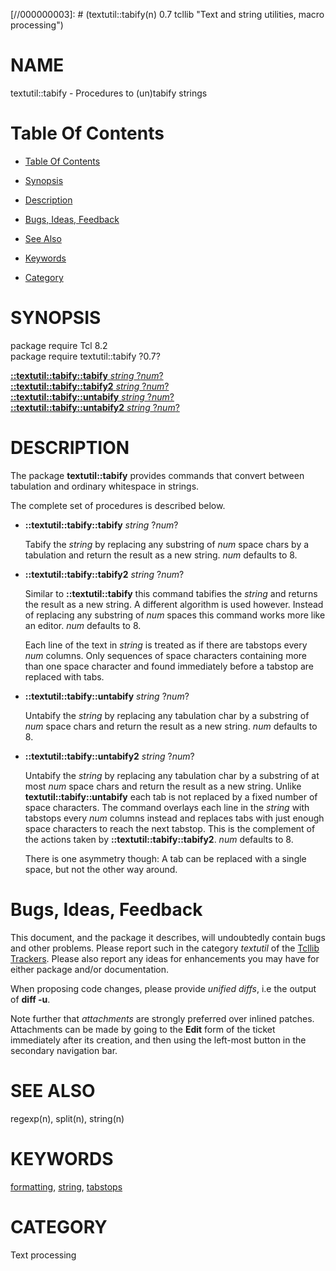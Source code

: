 
[//000000001]: # (textutil::tabify - Text and string utilities, macro processing)
[//000000002]: # (Generated from file 'tabify.man' by tcllib/doctools with format 'markdown')
[//000000003]: # (textutil::tabify(n) 0.7 tcllib "Text and string utilities, macro processing")

# NAME

textutil::tabify - Procedures to (un)tabify strings

# <a name='toc'></a>Table Of Contents

  -  [Table Of Contents](#toc)

  -  [Synopsis](#synopsis)

  -  [Description](#section1)

  -  [Bugs, Ideas, Feedback](#section2)

  -  [See Also](#see-also)

  -  [Keywords](#keywords)

  -  [Category](#category)

# <a name='synopsis'></a>SYNOPSIS

package require Tcl 8.2  
package require textutil::tabify ?0.7?  

[__::textutil::tabify::tabify__ *string* ?*num*?](#1)  
[__::textutil::tabify::tabify2__ *string* ?*num*?](#2)  
[__::textutil::tabify::untabify__ *string* ?*num*?](#3)  
[__::textutil::tabify::untabify2__ *string* ?*num*?](#4)  

# <a name='description'></a>DESCRIPTION

The package __textutil::tabify__ provides commands that convert between
tabulation and ordinary whitespace in strings.

The complete set of procedures is described below.

  - <a name='1'></a>__::textutil::tabify::tabify__ *string* ?*num*?

    Tabify the *string* by replacing any substring of *num* space chars by a
    tabulation and return the result as a new string. *num* defaults to 8.

  - <a name='2'></a>__::textutil::tabify::tabify2__ *string* ?*num*?

    Similar to __::textutil::tabify__ this command tabifies the *string* and
    returns the result as a new string. A different algorithm is used however.
    Instead of replacing any substring of *num* spaces this command works more
    like an editor. *num* defaults to 8.

    Each line of the text in *string* is treated as if there are tabstops every
    *num* columns. Only sequences of space characters containing more than one
    space character and found immediately before a tabstop are replaced with
    tabs.

  - <a name='3'></a>__::textutil::tabify::untabify__ *string* ?*num*?

    Untabify the *string* by replacing any tabulation char by a substring of
    *num* space chars and return the result as a new string. *num* defaults to
    8.

  - <a name='4'></a>__::textutil::tabify::untabify2__ *string* ?*num*?

    Untabify the *string* by replacing any tabulation char by a substring of at
    most *num* space chars and return the result as a new string. Unlike
    __textutil::tabify::untabify__ each tab is not replaced by a fixed number of
    space characters. The command overlays each line in the *string* with
    tabstops every *num* columns instead and replaces tabs with just enough
    space characters to reach the next tabstop. This is the complement of the
    actions taken by __::textutil::tabify::tabify2__. *num* defaults to 8.

    There is one asymmetry though: A tab can be replaced with a single space,
    but not the other way around.

# <a name='section2'></a>Bugs, Ideas, Feedback

This document, and the package it describes, will undoubtedly contain bugs and
other problems. Please report such in the category *textutil* of the [Tcllib
Trackers](http://core.tcl.tk/tcllib/reportlist). Please also report any ideas
for enhancements you may have for either package and/or documentation.

When proposing code changes, please provide *unified diffs*, i.e the output of
__diff -u__.

Note further that *attachments* are strongly preferred over inlined patches.
Attachments can be made by going to the __Edit__ form of the ticket immediately
after its creation, and then using the left-most button in the secondary
navigation bar.

# <a name='see-also'></a>SEE ALSO

regexp(n), split(n), string(n)

# <a name='keywords'></a>KEYWORDS

[formatting](../../../../index.md#formatting),
[string](../../../../index.md#string), [tabstops](../../../../index.md#tabstops)

# <a name='category'></a>CATEGORY

Text processing
